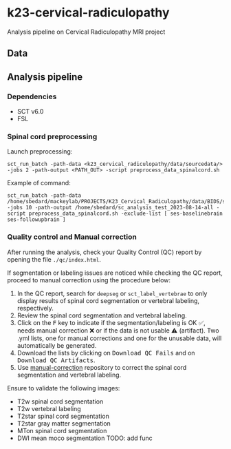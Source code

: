 # k23-cervical-radiculopathy
Analysis pipeline on Cervical Radiculopathy MRI project

## Data

## Analysis pipeline
### Dependencies

* SCT v6.0
* FSL 

### Spinal cord preprocessing

Launch preprocessing:

~~~
sct_run_batch -path-data <k23_cervical_radiculopathy/data/sourcedata/> -jobs 2 -path-output <PATH_OUT> -script preprocess_data_spinalcord.sh
~~~


Example of command:

~~~
sct_run_batch -path-data /home/sbedard/mackeylab/PROJECTS/K23_Cervical_Radiculopathy/data/BIDS/sourcedata/ -jobs 10 -path-output /home/sbedard/sc_analysis_test_2023-08-14-all -script preprocess_data_spinalcord.sh -exclude-list [ ses-baselinebrain ses-followupbrain ]
~~~


### Quality control and Manual correction

After running the analysis, check your Quality Control (QC) report by opening the file `./qc/index.html`. 

If segmentation or labeling issues are noticed while checking the QC report, proceed to manual correction using the procedure below:

1. In the QC report, search for `deepseg` or `sct_label_vertebrae` to only display results of spinal cord segmentation or vertebral labeling, respectively.
2. Review the spinal cord segmentation and vertebral labeling.
3. Click on the <kbd>F</kbd> key to indicate if the segmentation/labeling is OK ✅, needs manual correction ❌ or if the data is not usable ⚠️ (artifact). Two .yml lists, one for manual corrections and one for the unusable data, will automatically be generated. 
4. Download the lists by clicking on <kbd>Download QC Fails</kbd> and on <kbd>Download QC Artifacts</kbd>. 
5. Use [manual-correction](https://github.com/spinalcordtoolbox/manual-correction) repository to correct the spinal cord segmentation and vertebral labeling.

Ensure to validate the following images:
- T2w spinal cord segmentation
- T2w vertebral labeling
- T2star spinal cord segmentation
- T2star gray matter segmentation
- MTon spinal cord segmentation
- DWI mean moco segmentation
 TODO: add func
